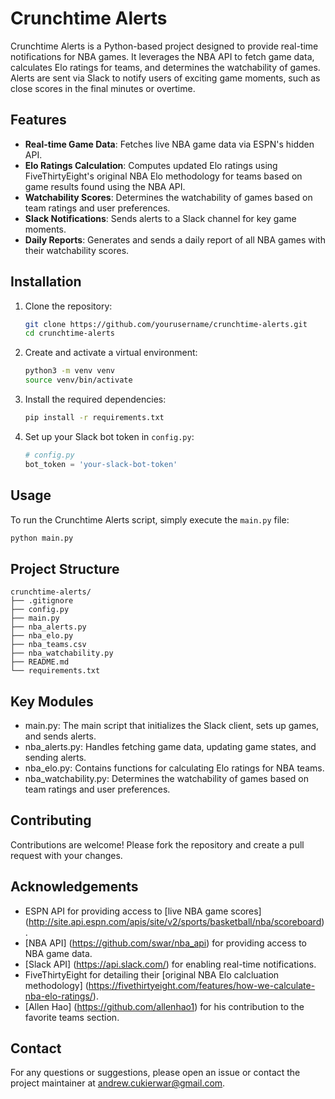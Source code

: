 # Crunchtime Alerts

Crunchtime Alerts is a Python-based project designed to provide real-time notifications for NBA games. It leverages the NBA API to fetch game data, calculates Elo ratings for teams, and determines the watchability of games. Alerts are sent via Slack to notify users of exciting game moments, such as close scores in the final minutes or overtime.

## Features

- **Real-time Game Data**: Fetches live NBA game data via ESPN's hidden API.
- **Elo Ratings Calculation**: Computes updated Elo ratings using FiveThirtyEight's original NBA Elo methodology for teams based on game results found using the NBA API.
- **Watchability Scores**: Determines the watchability of games based on team ratings and user preferences.
- **Slack Notifications**: Sends alerts to a Slack channel for key game moments.
- **Daily Reports**: Generates and sends a daily report of all NBA games with their watchability scores.

## Installation

1. Clone the repository:
    ```sh
    git clone https://github.com/yourusername/crunchtime-alerts.git
    cd crunchtime-alerts
    ```

2. Create and activate a virtual environment:
    ```sh
    python3 -m venv venv
    source venv/bin/activate
    ```

3. Install the required dependencies:
    ```sh
    pip install -r requirements.txt
    ```

4. Set up your Slack bot token in `config.py`:
    ```python
    # config.py
    bot_token = 'your-slack-bot-token'
    ```

## Usage

To run the Crunchtime Alerts script, simply execute the `main.py` file:
```sh
python main.py
```

## Project Structure

```
crunchtime-alerts/
├── .gitignore
├── config.py
├── main.py
├── nba_alerts.py
├── nba_elo.py
├── nba_teams.csv
├── nba_watchability.py
├── README.md
└── requirements.txt
```

## Key Modules
* main.py: The main script that initializes the Slack client, sets up games, and sends alerts.
* nba_alerts.py: Handles fetching game data, updating game states, and sending alerts.
* nba_elo.py: Contains functions for calculating Elo ratings for NBA teams.
* nba_watchability.py: Determines the watchability of games based on team ratings and user preferences.

## Contributing
Contributions are welcome! Please fork the repository and create a pull request with your changes.

## Acknowledgements
* ESPN API for providing access to [live NBA game scores] (http://site.api.espn.com/apis/site/v2/sports/basketball/nba/scoreboard).
* [NBA API] (https://github.com/swar/nba_api) for providing access to NBA game data.
* [Slack API] (https://api.slack.com/) for enabling real-time notifications.
* FiveThirtyEight for detailing their [original NBA Elo calcluation methodology] (https://fivethirtyeight.com/features/how-we-calculate-nba-elo-ratings/). 
* [Allen Hao] (https://github.com/allenhao1) for his contribution to the favorite teams section.

## Contact
For any questions or suggestions, please open an issue or contact the project maintainer at andrew.cukierwar@gmail.com.